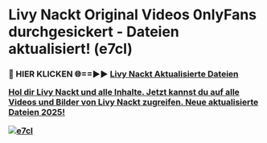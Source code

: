 # Livy Nackt Original Videos 0nlyFans durchgesickert - Dateien aktualisiert! (e7cl)

<h3>🔴 HIER KLICKEN 🌐==►► <a href="https://tinyurl.com/h6vf6nb8" rel="nofollow">Livy Nackt Aktualisierte Dateien

Hol dir Livy Nackt und alle Inhalte. Jetzt kannst du auf alle Videos und Bilder von Livy Nackt zugreifen. Neue aktualisierte Dateien 2025!

[![e7cl](https://i.imgur.com/sD4kR3V.gif)](https://tinyurl.com/h6vf6nb8)
